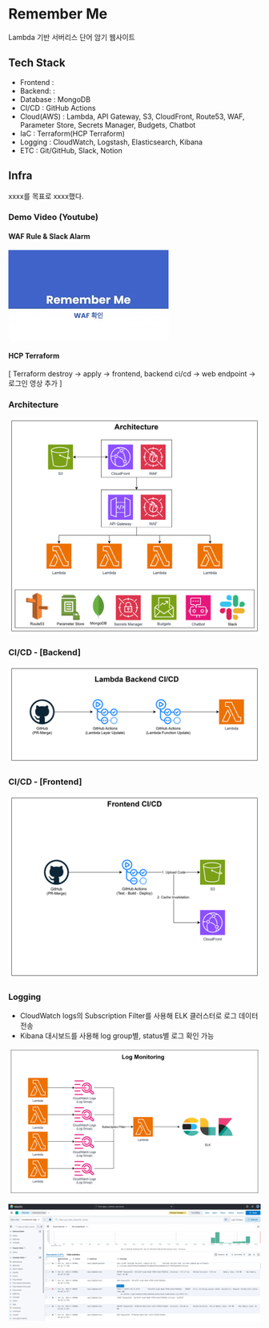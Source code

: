 # Remember Me

Lambda 기반 서버리스 단어 암기 웹사이트

## Tech Stack

- Frontend   :
- Backend:   :
- Database   : MongoDB
- CI/CD      : GitHub Actions
- Cloud(AWS) : Lambda, API Gateway, S3, CloudFront, Route53, WAF, Parameter Store, Secrets Manager, Budgets, Chatbot
- IaC        : Terraform(HCP Terraform)
- Logging    : CloudWatch, Logstash, Elasticsearch, Kibana
- ETC        : Git/GitHub, Slack, Notion

## Infra

xxxx를 목표로 xxxx했다.

### Demo Video (Youtube)

#### WAF Rule & Slack Alarm

[![WAF Rule & Slack Alarm Video](/assets/img/waf_rule_and_slack_alarm_thumbnail.png)](https://www.youtube.com/watch?v=S6AAgXVevEw)

#### HCP Terraform

[ Terraform destroy -> apply -> frontend, backend ci/cd -> web endpoint -> 로그인 영상 추가 ]

### Architecture

![Architecture](/assets/img/architecture.png)

### CI/CD - [Backend]

![Backend CI/CD](/assets/img/backend_ci_cd.png)

### CI/CD - [Frontend]

![Frontend CI/CD](/assets/img/frontend_ci_cd.png)

### Logging

- CloudWatch logs의 Subscription Filter를 사용해 ELK 클러스터로 로그 데이터 전송
- Kibana 대시보드를 사용해 log group별, status별 로그 확인 가능

![Logging Workflow](/assets/img/log_monitoring.png)

![Kibana Dashboard](/assets/img/kibana_dashboard.png)
